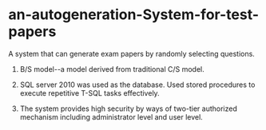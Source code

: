 # an-autogeneration-System-for-test-papers
A system that can generate exam papers by randomly selecting questions. 

1) B/S model--a model derived from traditional C/S model.

2) SQL server 2010 was used as the database. Used stored procedures to execute repetitive T-SQL tasks effectively.

3) The system provides high security by ways of two-tier authorized mechanism including administrator level and user level.
